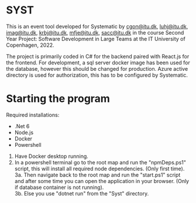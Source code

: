 # SYST
This is an event tool developed for Systematic by cgon@itu.dk, luhj@itu.dk, imag@itu.dk, krbj@itu.dk, mfje@itu.dk, sacc@itu.dk in the course Second Year Project: Software Development in Large Teams at the IT University of Copenhagen, 2022.

The project is primarily coded in C# for the backend paired with React.js for the frontend.
For development, a sql server docker image has been used for the database, however this should be changed for production.
Azure active directory is used for authorization, this has to be configured by Systematic.

# Starting the program
Required installations:
  - .Net 6
  - Node.js
  - Docker
  - Powershell

1. Have Docker desktop running.<br/>
2. In a powershell terminal go to the root map and run the "npmDeps.ps1" script, this will install all required node dependencies. (Only first time). <br/>
3a. Then navigate back to the root map and run the "start.ps1" script and after some time you can open the application in your browser. (Only if database container is not running). <br/>
3b. Else you use "dotnet run" from the "Syst" directory. <br/>
